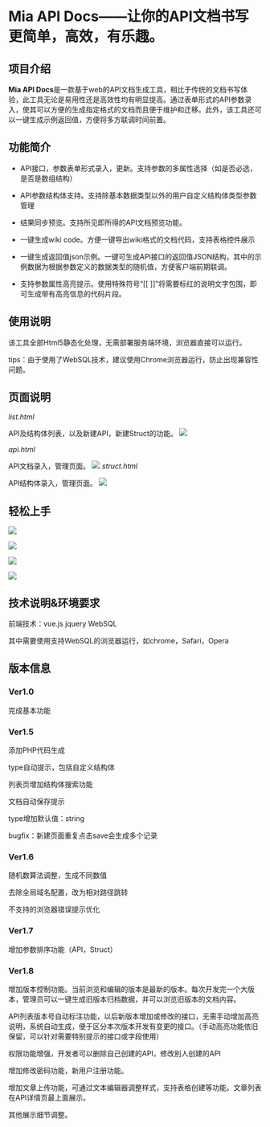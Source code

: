 Mia API Docs——让你的API文档书写更简单，高效，有乐趣。
=====================================================

项目介绍
--------

**Mia API Docs**是一款基于web的API文档生成工具，相比于传统的文档书写体验，此工具无论是易用性还是高效性均有明显提高。通过表单形式的API参数录入，使其可以方便的生成指定格式的文档而且便于维护和迁移。此外，该工具还可以一键生成示例返回值，方便将多方联调时间前置。

功能简介
--------

-   API接口，参数表单形式录入，更新。支持参数的多属性选择（如是否必选，是否是数组结构）

-   API参数结构体支持。支持除基本数据类型以外的用户自定义结构体类型参数管理

-   结果同步预览。支持所见即所得的API文档预览功能。

-   一键生成wiki code。方便一键导出wiki格式的文档代码，支持表格控件展示

-   一键生成返回值json示例。一键可生成API接口的返回值JSON结构，其中的示例数据为根据参数定义的数据类型的随机值，方便客户端前期联调。

-   支持参数属性高亮提示。使用特殊符号“[[ ]]”将需要标红的说明文字包围，即可生成带有高亮信息的代码片段。

使用说明
--------

该工具全部Html5静态化处理，无需部署服务端环境，浏览器直接可以运行。

tips：由于使用了WebSQL技术，建议使用Chrome浏览器运行，防止出现兼容性问题。

页面说明
--------

*list.html*

API及结构体列表，以及新建API，新建Struct的功能。
![](https://raw.githubusercontent.com/dannywj/MiaApiDoc/master/demo%20image/list.png)

*api.html*

API文档录入，管理页面。
![](https://raw.githubusercontent.com/dannywj/MiaApiDoc/master/demo%20image/new%20api.png)
*struct.html*

API结构体录入，管理页面。
![](https://raw.githubusercontent.com/dannywj/MiaApiDoc/master/demo%20image/new%20struct.png)

轻松上手
--------
![](https://raw.githubusercontent.com/dannywj/MiaApiDoc/master/demo%20image/api1.png)

![](https://raw.githubusercontent.com/dannywj/MiaApiDoc/master/demo%20image/api2.png)

![](https://raw.githubusercontent.com/dannywj/MiaApiDoc/master/demo%20image/api3.png)

![](https://raw.githubusercontent.com/dannywj/MiaApiDoc/master/demo%20image/api4.png)


技术说明&环境要求
-----------------

前端技术：vue.js jquery WebSQL

其中需要使用支持WebSQL的浏览器运行，如chrome，Safari，Opera

版本信息
--------

### Ver1.0
完成基本功能

### Ver1.5
添加PHP代码生成

type自动提示，包括自定义结构体

列表页增加结构体搜索功能

文档自动保存提示

type增加默认值：string

bugfix：新建页面重复点击save会生成多个记录

### Ver1.6
随机数算法调整，生成不同数值

去除全局域名配置，改为相对路径跳转

不支持的浏览器错误提示优化

### Ver1.7
增加参数排序功能（API，Struct）

### Ver1.8
增加版本控制功能。当前浏览和编辑的版本是最新的版本。每次开发完一个大版本，管理员可以一键生成旧版本归档数据，并可以浏览旧版本的文档内容。

API列表版本号自动标注功能，以后新版本增加或修改的接口，无需手动增加高亮说明，系统自动生成，便于区分本次版本开发有变更的接口。（手动高亮功能依旧保留，可以针对需要特别提示的接口或字段使用）

权限功能增强，开发者可以删除自己创建的API，修改别人创建的API

增加修改密码功能，新用户注册功能。

增加文章上传功能，可通过文本编辑器调整样式，支持表格创建等功能。文章列表在API详情页最上面展示。

其他展示细节调整。
